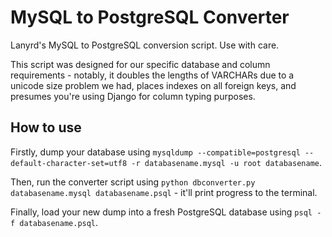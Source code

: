 MySQL to PostgreSQL Converter
=============================

Lanyrd's MySQL to PostgreSQL conversion script. Use with care.

This script was designed for our specific database and column requirements -
notably, it doubles the lengths of VARCHARs due to a unicode size problem we
had, places indexes on all foreign keys, and presumes you're using Django
for column typing purposes.

How to use
----------

Firstly, dump your database using `mysqldump --compatible=postgresql --default-character-set=utf8 -r databasename.mysql -u root databasename`.

Then, run the converter script using `python dbconverter.py databasename.mysql databasename.psql` - it'll print
progress to the terminal.

Finally, load your new dump into a fresh PostgreSQL database using `psql -f databasename.psql`.
